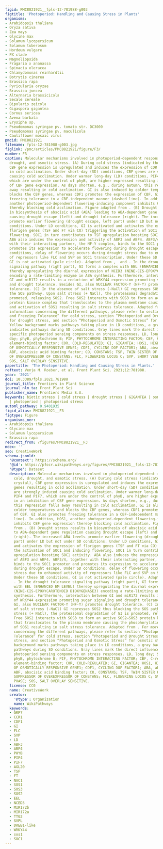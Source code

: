 ```yaml
---
figid: PMC8821921__fpls-12-781988-g003
figtitle: 'Photoperiod: Handling and Causing Stress in Plants'
organisms:
- Arabidopsis thaliana
- Oryza sativa
- Zea mays
- Glycine max
- Solanum lycopersicum
- Solanum tuberosum
- Hordeum vulgare
- PX clade
- Magnoliopsida
- Fragaria x ananassa
- Spinacia oleracea
- Chlamydomonas reinhardtii
- Botrytis cinerea
- Brassica rapa
- Pyricularia oryzae
- Brassica juncea
- Alternaria brassicicola
- Secale cereale
- Bipolaris zeicola
- Gigaspora gigantea
- Cornus sericea
- Avena barbata
- Erysiphe sp.
- Pseudomonas syringae pv. tomato str. DC3000
- Pseudomonas syringae pv. maculicola
- Cauliflower mosaic virus
pmcid: PMC8821921
filename: fpls-12-781988-g003.jpg
figlink: /pmc/articles/PMC8821921/figure/F3/
number: F3
caption: Molecular mechanisms involved in photoperiod-dependent responses to cold,
  drought, and osmotic stress. (A) During cold stress (indicated by the ice crystal),
  CBF gene expression is upregulated and induces the expression of COR genes resulting
  in cold acclimation. Under short-day (SD) conditions, CBF genes are strongly induced
  causing cold acclimation. Under warmer long-day (LD) conditions, PIF4 and PIF7,
  which are under the control of phyB, are higher expressed resulting in an inhibition
  of CBF gene expression. As days shorten, e.g., during autumn, this repression falls
  away resulting in cold acclimation. GI is also induced by colder temperatures and
  blocks the CBF genes, whereas CDF1 promotes the expression of CBF. GI also promotes
  freezing tolerance in a CBF-independent manner (dashed line). In addition, HOS1,
  another photoperiod-dependent flowering-inducing component inhibits CBF gene expression
  thereby blocking cold acclimation. Figure adapted from . (B) Drought stress results
  in biosynthesis of abscisic acid (ABA) leading to ABA-dependent gene regulation
  causing drought escape (left) and drought tolerance (right). The increased ABA levels
  promote earlier flowering (drought escape, left part) under LD but not under SD
  conditions. Under LD conditions, GI is activated and activates the expression of
  florigen genes (TSF and FT via CO) triggering the activation of SOC1 and inducing
  flowering. SOC1 in turn contributes to TSF upregulation boosting SOC1 activity.
  ABA also induces the expression and activity of ABF3 and ABF4. ABF3/4, together
  with their interacting partner, the NF-Y complex, binds to the SOC1 promoter and
  promotes its expression to accelerate flowering during drought escape. Under SD
  conditions, delay of flowering occurs during drought stress due to enhanced activity
  of repressors like FLC and SVP on SOC1 transcription. Under these SD conditions,
  GI is not activated (pale circle). Adapted from ,  and . In the drought tolerance
  signaling pathway (right part), GI forms a complex with EEL (ENHANCED EM LEVEL)
  thereby upregulating the diurnal expression of NCED3 (NINE-CIS-EPOXYCAROTENOID DIOXYGENASE3)
  encoding a rate-limiting enzyme in ABA synthesis. Furthermore, interaction between
  GI and miR172 results in a reduction of WRKY44 expression promoting sugar signaling
  and drought tolerance. Besides GI, also NUCLEAR FACTOR-Y (NF-Y) promotes drought
  tolerance. (C) In the absence of salt stress (-NaCl) GI represses SOS2 thus blocking
  the SOS pathway. Upon salt stress (+ NaCl), the proteasomal degradation of GI is
  promoted, releasing SOS2. Free SOS2 interacts with SOS3 to form an active SOS2–SOS3
  protein kinase complex that translocates to the plasma membrane causing the phosphorylation
  and activation of SOS1 resulting in salt stress tolerance. Adapted from . For more
  information concerning the different pathways, please refer to section “Photoperiod
  and Freezing Tolerance” for cold stress, section “Photoperiod and Drought Stress”
  for drought stress, and section “Photoperiod and Osmotic Stress” for osmotic stress.
  Yellow background marks pathways taking place in LD conditions, a gray background
  indicates pathways during SD conditions. Gray lines mark the direct influence of
  specific photoperiod sensing components on stress responses. LD, long day; SD, short
  day; phyB, phytochrome B; PIF, PHYTOCHROME INTERACTING FACTOR; CBF, C-repeat/dehydration-responsive
  element-binding factor; COR, COLD-REGULATED; GI, GIGANTEA; HOS1, HIGH EXPRESSION
  OF OSMOTICALLY RESPONSIVE GENE1; CDF1, CYCLING DOF FACTOR1; ABA, abscisic acid;
  ABF, abscisic acid binding factor; CO, CONSTANS; TSF, TWIN SISTER OF FT; SOC1, SUPPRESSOR
  OF OVEREXPRESSOR OF CONSTANS; FLC, FLOWERING LOCUS C; SVP, SHORT VEGETATIVE PHASE;
  SOS, SALT OVERLAY SENSITIVE.
papertitle: 'The Photoperiod: Handling and Causing Stress in Plants.'
reftext: Venja M. Roeber, et al. Front Plant Sci. 2021;12:781988.
year: '2021'
doi: 10.3389/fpls.2021.781988
journal_title: Frontiers in Plant Science
journal_nlm_ta: Front Plant Sci
publisher_name: Frontiers Media S.A.
keywords: biotic stress | cold stress | drought stress | GIGANTEA | osmotic stress
  | photoperiod | photoperiod stress
automl_pathway: 0.9401935
figid_alias: PMC8821921__F3
figtype: Figure
organisms_ner:
- Arabidopsis thaliana
- Glycine max
- Solanum lycopersicum
- Brassica rapa
redirect_from: /figures/PMC8821921__F3
ndex: ''
seo: CreativeWork
schema-jsonld:
  '@context': https://schema.org/
  '@id': https://pfocr.wikipathways.org/figures/PMC8821921__fpls-12-781988-g003.html
  '@type': Dataset
  description: Molecular mechanisms involved in photoperiod-dependent responses to
    cold, drought, and osmotic stress. (A) During cold stress (indicated by the ice
    crystal), CBF gene expression is upregulated and induces the expression of COR
    genes resulting in cold acclimation. Under short-day (SD) conditions, CBF genes
    are strongly induced causing cold acclimation. Under warmer long-day (LD) conditions,
    PIF4 and PIF7, which are under the control of phyB, are higher expressed resulting
    in an inhibition of CBF gene expression. As days shorten, e.g., during autumn,
    this repression falls away resulting in cold acclimation. GI is also induced by
    colder temperatures and blocks the CBF genes, whereas CDF1 promotes the expression
    of CBF. GI also promotes freezing tolerance in a CBF-independent manner (dashed
    line). In addition, HOS1, another photoperiod-dependent flowering-inducing component
    inhibits CBF gene expression thereby blocking cold acclimation. Figure adapted
    from . (B) Drought stress results in biosynthesis of abscisic acid (ABA) leading
    to ABA-dependent gene regulation causing drought escape (left) and drought tolerance
    (right). The increased ABA levels promote earlier flowering (drought escape, left
    part) under LD but not under SD conditions. Under LD conditions, GI is activated
    and activates the expression of florigen genes (TSF and FT via CO) triggering
    the activation of SOC1 and inducing flowering. SOC1 in turn contributes to TSF
    upregulation boosting SOC1 activity. ABA also induces the expression and activity
    of ABF3 and ABF4. ABF3/4, together with their interacting partner, the NF-Y complex,
    binds to the SOC1 promoter and promotes its expression to accelerate flowering
    during drought escape. Under SD conditions, delay of flowering occurs during drought
    stress due to enhanced activity of repressors like FLC and SVP on SOC1 transcription.
    Under these SD conditions, GI is not activated (pale circle). Adapted from ,  and
    . In the drought tolerance signaling pathway (right part), GI forms a complex
    with EEL (ENHANCED EM LEVEL) thereby upregulating the diurnal expression of NCED3
    (NINE-CIS-EPOXYCAROTENOID DIOXYGENASE3) encoding a rate-limiting enzyme in ABA
    synthesis. Furthermore, interaction between GI and miR172 results in a reduction
    of WRKY44 expression promoting sugar signaling and drought tolerance. Besides
    GI, also NUCLEAR FACTOR-Y (NF-Y) promotes drought tolerance. (C) In the absence
    of salt stress (-NaCl) GI represses SOS2 thus blocking the SOS pathway. Upon salt
    stress (+ NaCl), the proteasomal degradation of GI is promoted, releasing SOS2.
    Free SOS2 interacts with SOS3 to form an active SOS2–SOS3 protein kinase complex
    that translocates to the plasma membrane causing the phosphorylation and activation
    of SOS1 resulting in salt stress tolerance. Adapted from . For more information
    concerning the different pathways, please refer to section “Photoperiod and Freezing
    Tolerance” for cold stress, section “Photoperiod and Drought Stress” for drought
    stress, and section “Photoperiod and Osmotic Stress” for osmotic stress. Yellow
    background marks pathways taking place in LD conditions, a gray background indicates
    pathways during SD conditions. Gray lines mark the direct influence of specific
    photoperiod sensing components on stress responses. LD, long day; SD, short day;
    phyB, phytochrome B; PIF, PHYTOCHROME INTERACTING FACTOR; CBF, C-repeat/dehydration-responsive
    element-binding factor; COR, COLD-REGULATED; GI, GIGANTEA; HOS1, HIGH EXPRESSION
    OF OSMOTICALLY RESPONSIVE GENE1; CDF1, CYCLING DOF FACTOR1; ABA, abscisic acid;
    ABF, abscisic acid binding factor; CO, CONSTANS; TSF, TWIN SISTER OF FT; SOC1,
    SUPPRESSOR OF OVEREXPRESSOR OF CONSTANS; FLC, FLOWERING LOCUS C; SVP, SHORT VEGETATIVE
    PHASE; SOS, SALT OVERLAY SENSITIVE.
  license: CC0
  name: CreativeWork
  creator:
    '@type': Organization
    name: WikiPathways
  keywords:
  - GRP7
  - CCR1
  - CDF1
  - GI
  - FLC
  - SVP
  - LD
  - ABF3
  - ABF4
  - PHYB
  - PIF4
  - PIF7
  - AGL20
  - TSF
  - FT
  - NAC1
  - SOS1
  - SOS3
  - SOS2
  - EEL
  - NCED3
  - MIR172b
  - MIR172a
  - TTG2
  - SVPL
  - DREB1-like
  - WRKY44
  - sos1
  - SOC1
---
```

